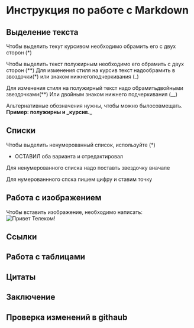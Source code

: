 # Инструкция по работе с Markdown

## Выделение текста
Чтобы выделить текут курсивом необходимо обрамить его с двух сторон (*)

Чтобы выделить текст полужирным необходимо его обрамить с двух сторон (**)
Для изменения стиля на курсив текст надообрамить в звоздочки(*) или знаком нижнегоподчеркивания (_)

Для изменения стиля на полужирный текст надо обрамитьдвойными звездочками(**) Или двойным знаком нижнего подчеркивания (__)

Альтернативные обозначения нужны, чтобы можно былосовмещать. **Пример: полужирны и _курсив.**_

## Списки
Чтобы выделить ненумерованный список, используйте (*)

+ ОСТАВИЛ оба варианта и отредактировал
 

Для ненумерованного списка надо поставть звездочку вначале

Для нумерованнного спска пишем цифру и ставим точку

## Работа с изображением

Чтобы вставить изображение, необходимо написать:
![Привет Телеком!](SAM_0069.jpg)

## Ссылки

## Работа с таблицами

## Цитаты

## Заключение

## Проверка изменений в  githaub
